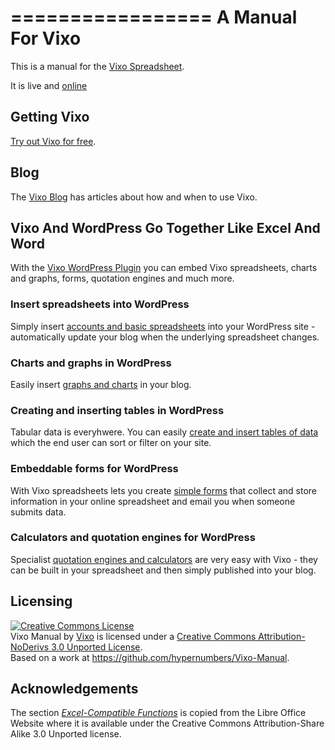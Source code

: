 =================
A Manual For Vixo
=================

This is a manual for the [Vixo Spreadsheet](http://vixo.com).

It is live and [online](http://documentation.vixo.com)

Getting Vixo
------------

[Try out Vixo for free](http://vixo.com/in/contact-centres/#signup).

Blog
----

The [Vixo Blog](http://blog.vixo.com) has articles about how and when to use Vixo.

Vixo And WordPress Go Together Like Excel And Word
--------------------------------------------------

With the [Vixo WordPress Plugin](http://wordpress.vixo.com) you can embed Vixo spreadsheets, charts and graphs, forms, quotation engines and much more.

<h3>Insert spreadsheets into WordPress</h3>

Simply insert <a title="insert google and excel compatible spreadsheets into WordPress" href="http://wordpress.vixo.com/publishing-figures-on-wordpress-with-a-vixo-spreadsheet/">accounts and basic spreadsheets</a> into your WordPress site - automatically update your blog when the underlying spreadsheet changes.

<h3>Charts and graphs in WordPress</h3>
Easily insert <a title="graphs and charts in WordPress" href="http://wordpress.vixo.com/graphs-and-charts-in-wordpress/">graphs and charts</a> in your blog.

<h3>Creating and inserting tables in WordPress</h3>
Tabular data is everyhwere. You can easily <a title="create and insert tables into WordPress" href="http://wordpress.vixo.com/creating-and-inserting-tables-into-wordpress/">create and insert tables of data</a> which the end user can sort or filter on your site.

<h3>Embeddable forms for WordPress</h3>
With Vixo spreadsheets lets you create <a href="http://wordpress.vixo.com/embeddable-vixo-forms/">simple forms</a> that collect and store information in your online spreadsheet and email you when someone submits data.

<h3>Calculators and quotation engines for WordPress</h3>
Specialist <a href="http://wordpress.vixo.com/building-a-calculator-or-quote-engine/">quotation engines and calculators</a> are very easy with Vixo - they can be built in your spreadsheet and then simply published into your blog.

Licensing
---------

<a rel="license" href="http://creativecommons.org/licenses/by-nd/3.0/deed.en_US"><img alt="Creative Commons License" style="border-width:0" src="http://i.creativecommons.org/l/by-nd/3.0/88x31.png" /></a><br /><span xmlns:dct="http://purl.org/dc/terms/" property="dct:title">Vixo Manual</span> by <a xmlns:cc="http://creativecommons.org/ns#" href="http://documentation.vixo.com" property="cc:attributionName" rel="cc:attributionURL">Vixo</a> is licensed under a <a rel="license" href="http://creativecommons.org/licenses/by-nd/3.0/deed.en_US">Creative Commons Attribution-NoDerivs 3.0 Unported License</a>.<br />Based on a work at <a xmlns:dct="http://purl.org/dc/terms/" href="https://github.com/hypernumbers/Vixo-Manual" rel="dct:source">https://github.com/hypernumbers/Vixo-Manual</a>.

Acknowledgements
----------------

The section [*Excel-Compatible Functions*](http://documentation.vixo.com/contents/excel-compatible-functions/excel-compatible-fns-copyright.html) is copied from the Libre Office Website where it is available under the Creative Commons Attribution-Share Alike 3.0 Unported license.

